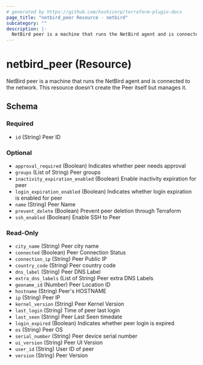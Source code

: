 ```yaml
---
# generated by https://github.com/hashicorp/terraform-plugin-docs
page_title: "netbird_peer Resource - netbird"
subcategory: ""
description: |-
  NetBird peer is a machine that runs the NetBird agent and is connected to the network. This resource doesn't create the Peer itself but manages it.
---
```


# netbird_peer (Resource)

NetBird peer is a machine that runs the NetBird agent and is connected to the network. This resource doesn't create the Peer itself but manages it.



<!-- schema generated by tfplugindocs -->
## Schema

### Required

- `id` (String) Peer ID

### Optional

- `approval_required` (Boolean) Indicates whether peer needs approval
- `groups` (List of String) Peer groups
- `inactivity_expiration_enabled` (Boolean) Enable inactivity expiration for peer
- `login_expiration_enabled` (Boolean) Indicates whether login expiration is enabled for peer
- `name` (String) Peer Name
- `prevent_delete` (Boolean) Prevent peer deletion through Terraform
- `ssh_enabled` (Boolean) Enable SSH to Peer

### Read-Only

- `city_name` (String) Peer city name
- `connected` (Boolean) Peer Connection Status
- `connection_ip` (String) Peer Public IP
- `country_code` (String) Peer country code
- `dns_label` (String) Peer DNS Label
- `extra_dns_labels` (List of String) Peer extra DNS Labels
- `geoname_id` (Number) Peer Location ID
- `hostname` (String) Peer's HOSTNAME
- `ip` (String) Peer  IP
- `kernel_version` (String) Peer Kernel Version
- `last_login` (String) Time of peer last login
- `last_seen` (String) Peer Last Seen timedate
- `login_expired` (Boolean) Indicates whether peer login is expired
- `os` (String) Peer OS
- `serial_number` (String) Peer device serial number
- `ui_version` (String) Peer  UI Version
- `user_id` (String) User ID of peer
- `version` (String) Peer  Version
